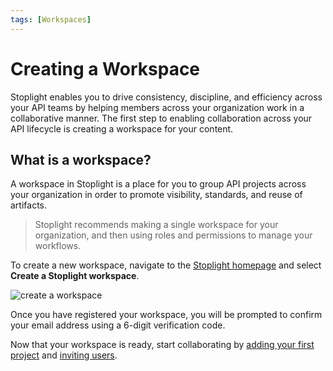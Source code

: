 ```yaml
---
tags: [Workspaces]
---
```


# Creating a Workspace

Stoplight enables you to drive consistency, discipline, and efficiency across your API teams by helping members across your organization work in a collaborative manner. The first step to enabling collaboration across your API lifecycle is creating a workspace for your content.

## What is a workspace?

A workspace in Stoplight is a place for you to group API projects across your organization in order to promote visibility, standards, and reuse of artifacts.

> Stoplight recommends making a single workspace for your organization, and then using roles and permissions to manage your workflows.

To create a new workspace, navigate to the [Stoplight homepage](https://stoplight.io/welcome) and select **Create a Stoplight workspace**.

![create a workspace](../assets/images/create-worksapce-720.gif)

Once you have registered your workspace, you will be prompted to confirm your email address using a 6-digit verification code.

Now that your workspace is ready, start collaborating by [adding your first project](../docs/platform/ZG9jOjE4ODEyMw-add-projects) and [inviting users](../docs/platform/ZG9jOjE4ODEyNQ-invite-members).

